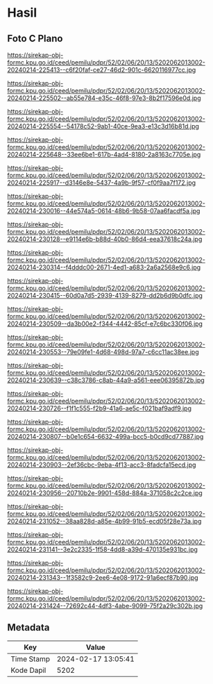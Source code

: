 # Hasil

## Foto C Plano

https://sirekap-obj-formc.kpu.go.id/ceed/pemilu/pdpr/52/02/06/20/13/5202062013002-20240214-225413--c6f20faf-ce27-46d2-901c-6620116977cc.jpg

https://sirekap-obj-formc.kpu.go.id/ceed/pemilu/pdpr/52/02/06/20/13/5202062013002-20240214-225502--ab55e784-e35c-46f8-97e3-8b2f17596e0d.jpg

https://sirekap-obj-formc.kpu.go.id/ceed/pemilu/pdpr/52/02/06/20/13/5202062013002-20240214-225554--54178c52-9ab1-40ce-9ea3-e13c3d16b81d.jpg

https://sirekap-obj-formc.kpu.go.id/ceed/pemilu/pdpr/52/02/06/20/13/5202062013002-20240214-225648--33ee6be1-617b-4ad4-8180-2a8163c7705e.jpg

https://sirekap-obj-formc.kpu.go.id/ceed/pemilu/pdpr/52/02/06/20/13/5202062013002-20240214-225917--d3146e8e-5437-4a9b-9f57-cf0f9aa7f172.jpg

https://sirekap-obj-formc.kpu.go.id/ceed/pemilu/pdpr/52/02/06/20/13/5202062013002-20240214-230016--44e574a5-0614-48b6-9b58-07aa6facdf5a.jpg

https://sirekap-obj-formc.kpu.go.id/ceed/pemilu/pdpr/52/02/06/20/13/5202062013002-20240214-230128--e9114e6b-b88d-40b0-86d4-eea37618c24a.jpg

https://sirekap-obj-formc.kpu.go.id/ceed/pemilu/pdpr/52/02/06/20/13/5202062013002-20240214-230314--f4dddc00-2671-4ed1-a683-2a6a2568e9c6.jpg

https://sirekap-obj-formc.kpu.go.id/ceed/pemilu/pdpr/52/02/06/20/13/5202062013002-20240214-230415--60d0a7d5-2939-4139-8279-dd2b6d9b0dfc.jpg

https://sirekap-obj-formc.kpu.go.id/ceed/pemilu/pdpr/52/02/06/20/13/5202062013002-20240214-230509--da3b00e2-f344-4442-85cf-e7c6bc330f06.jpg

https://sirekap-obj-formc.kpu.go.id/ceed/pemilu/pdpr/52/02/06/20/13/5202062013002-20240214-230553--79e09fe1-4d68-498d-97a7-c6cc11ac38ee.jpg

https://sirekap-obj-formc.kpu.go.id/ceed/pemilu/pdpr/52/02/06/20/13/5202062013002-20240214-230639--c38c3786-c8ab-44a9-a561-eee06395872b.jpg

https://sirekap-obj-formc.kpu.go.id/ceed/pemilu/pdpr/52/02/06/20/13/5202062013002-20240214-230726--f1f1c555-f2b9-41a6-ae5c-f021baf9adf9.jpg

https://sirekap-obj-formc.kpu.go.id/ceed/pemilu/pdpr/52/02/06/20/13/5202062013002-20240214-230807--b0e1c654-6632-499a-bcc5-b0cd9cd77887.jpg

https://sirekap-obj-formc.kpu.go.id/ceed/pemilu/pdpr/52/02/06/20/13/5202062013002-20240214-230903--2ef36cbc-9eba-4f13-acc3-8fadcfa15ecd.jpg

https://sirekap-obj-formc.kpu.go.id/ceed/pemilu/pdpr/52/02/06/20/13/5202062013002-20240214-230956--20710b2e-9901-458d-884a-371058c2c2ce.jpg

https://sirekap-obj-formc.kpu.go.id/ceed/pemilu/pdpr/52/02/06/20/13/5202062013002-20240214-231052--38aa828d-a85e-4b99-91b5-ecd05f28e73a.jpg

https://sirekap-obj-formc.kpu.go.id/ceed/pemilu/pdpr/52/02/06/20/13/5202062013002-20240214-231141--3e2c2335-1f58-4dd8-a39d-470135e931bc.jpg

https://sirekap-obj-formc.kpu.go.id/ceed/pemilu/pdpr/52/02/06/20/13/5202062013002-20240214-231343--1f3582c9-2ee6-4e08-9172-91a6ecf87b90.jpg

https://sirekap-obj-formc.kpu.go.id/ceed/pemilu/pdpr/52/02/06/20/13/5202062013002-20240214-231424--72692c44-4df3-4abe-9099-75f2a29c302b.jpg


## Metadata

| Key        | Value               |
| ---------- | ------------------- |
| Time Stamp | 2024-02-17 13:05:41 |
| Kode Dapil | 5202                |



